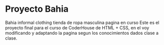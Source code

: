 # Proyecto Bahia

Bahia informal clothing 
tienda de ropa masculina 
pagina en curso
Este es el proyecto final para el curso de CoderHouse de HTML + CSS, en el voy modificando y adaptando la pagina segun los conocimientos dados clase a clase. 
